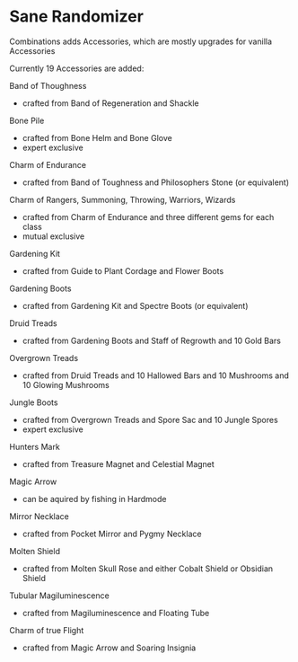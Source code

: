 # Sane Randomizer
Combinations adds Accessories, which are mostly upgrades for vanilla Accessories

Currently 19 Accessories are added:

Band of Thoughness
- crafted from Band of Regeneration and Shackle

Bone Pile
- crafted from Bone Helm and Bone Glove
- expert exclusive

Charm of Endurance
- crafted from Band of Toughness and Philosophers Stone (or equivalent)

Charm of Rangers, Summoning, Throwing, Warriors, Wizards
- crafted from Charm of Endurance and three different gems for each class
- mutual exclusive

Gardening Kit
- crafted from Guide to Plant Cordage and Flower Boots

Gardening Boots
- crafted from Gardening Kit and Spectre Boots (or equivalent)

Druid Treads
- crafted from Gardening Boots and Staff of Regrowth and 10 Gold Bars

Overgrown Treads
- crafted from Druid Treads and 10 Hallowed Bars and 10 Mushrooms and 10 Glowing Mushrooms

Jungle Boots
- crafted from Overgrown Treads and Spore Sac and 10 Jungle Spores
- expert exclusive

Hunters Mark
- crafted from Treasure Magnet and Celestial Magnet

Magic Arrow
- can be aquired by fishing in Hardmode

Mirror Necklace
- crafted from Pocket Mirror and Pygmy Necklace

Molten Shield
- crafted from Molten Skull Rose and either Cobalt Shield or Obsidian Shield

Tubular Magiluminescence
- crafted from Magiluminescence and Floating Tube

Charm of true Flight
- crafted from Magic Arrow and Soaring Insignia